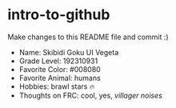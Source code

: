 # intro-to-github
Make changes to this README file and commit :)

- Name: Skibidi Goku UI Vegeta
- Grade Level: 192310931
- Favorite Color: #008080
- Favorite Animal: humans
- Hobbies: brawl stars :fire:
- Thoughts on FRC: cool, yes, *villager noises*
